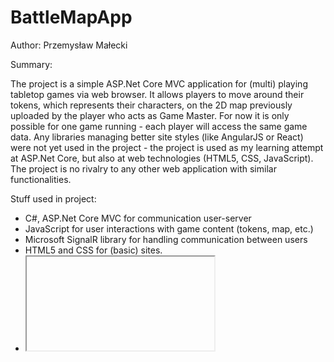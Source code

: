 # BattleMapApp

Author: Przemysław Małecki

Summary:
  
  The project is a simple ASP.Net Core MVC application for (multi) playing tabletop games via web browser. It allows players to move around their tokens, which represents their characters, on the 2D map previously uploaded by the player who acts as Game Master. For now it is only possible for one game running  - each player will access the same game data. Any libraries managing better site styles (like AngularJS or React) were not yet used in the project - the project is used as my learning attempt at ASP.Net Core, but also at web technologies (HTML5, CSS, JavaScript). The project is no rivalry to any other web application with similar functionalities.

Stuff used in project:
- C#, ASP.Net Core MVC for communication user-server
- JavaScript for user interactions with game content (tokens, map, etc.)
- Microsoft SignalR library for handling communication between users
- HTML5 and CSS for (basic) sites.
- <iframe> for handling server responses
- Model binding for uploading players data, game data, tokens data
- SQL and Entity Framework for database storing game data and token data (not yet included)

Features:
  
  - Game Master can browse map (saved in .png or .jpg format) to the site.
  - Game Master can place "fog of war" on the map to hide parts of map or enemies from view of players.
  - Game Master can scale map, so everyone can know what distance is between various points on the map.
  - Game Master can show and hide grid that is visible to every player, in order to help them see distances.
  - Game Master can upload map, its scale and fog of war to the server for others players to download to their browsers.
  - Game Master can create new tokens, store their templates, place those tokens on the map and assign them to players. (not yet included)
  - Game Master can kick players out from the game. (not yet included)
  - Every player can move tokens that are assigned to them (Game Master can move every token by default). (not yet included)
  - Upon moving tokens, distance traveled is displayed to every player in order to help maintain movement. (not yet included)
  - Chat. (not yet included)
  - Rolling dice simulator. (not yet included)
  
  
